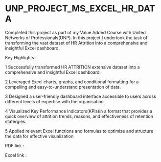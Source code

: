 # UNP_PROJECT_MS_EXCEL_HR_DATA

Completed this project as part of my Value Added Course with United Networks of Professionals(UNP). In this project,I undertook the task of transforming the vast dataset of HR Attrition into a comprehensive and insightful Excel dashboard.

Key Highlights :

1 Successfully transformed HR ATTRITION extensive dataset into a comprehensive and insightful Excel dashboard.

2 Leveraged Excel charts, graphs, and conditional formatting for a compelling and easy-to-understand presentation of data.

3 Designed a user-friendly dashboard interface accessible to users across different levels of expertise with the organisation.

4 Visualized Key Performance Indicators(KPIs)in a format that provides a quick overview of attrition trends, reasons, and effectiveness of retention statergies.

5 Applied relevant Excel functions and formulas to optimize and structure the data for effective visualization

PDF link : 

Excel link : 
